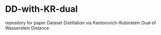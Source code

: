 # DD-with-KR-dual
repository for paper Dataset Distillation via Kantorovich-Rubinstein Dual of Wasserstein Distance
